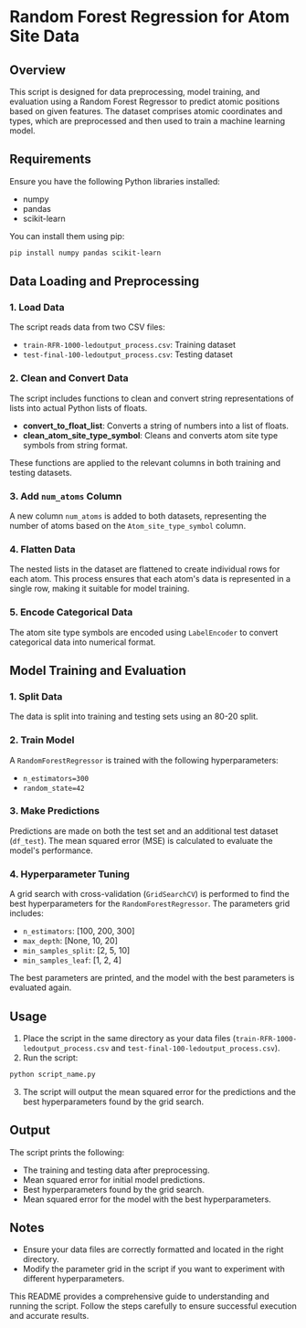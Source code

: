 # Random Forest Regression for Atom Site Data

## Overview

This script is designed for data preprocessing, model training, and evaluation using a Random Forest Regressor to predict atomic positions based on given features. The dataset comprises atomic coordinates and types, which are preprocessed and then used to train a machine learning model.

## Requirements

Ensure you have the following Python libraries installed:

- numpy
- pandas
- scikit-learn

You can install them using pip:

```sh
pip install numpy pandas scikit-learn
```

## Data Loading and Preprocessing

### 1. Load Data

The script reads data from two CSV files:

- `train-RFR-1000-ledoutput_process.csv`: Training dataset
- `test-final-100-ledoutput_process.csv`: Testing dataset

### 2. Clean and Convert Data

The script includes functions to clean and convert string representations of lists into actual Python lists of floats.

- **convert_to_float_list**: Converts a string of numbers into a list of floats.
- **clean_atom_site_type_symbol**: Cleans and converts atom site type symbols from string format.

These functions are applied to the relevant columns in both training and testing datasets.

### 3. Add `num_atoms` Column

A new column `num_atoms` is added to both datasets, representing the number of atoms based on the `Atom_site_type_symbol` column.

### 4. Flatten Data

The nested lists in the dataset are flattened to create individual rows for each atom. This process ensures that each atom's data is represented in a single row, making it suitable for model training.

### 5. Encode Categorical Data

The atom site type symbols are encoded using `LabelEncoder` to convert categorical data into numerical format.

## Model Training and Evaluation

### 1. Split Data

The data is split into training and testing sets using an 80-20 split.

### 2. Train Model

A `RandomForestRegressor` is trained with the following hyperparameters:

- `n_estimators=300`
- `random_state=42`

### 3. Make Predictions

Predictions are made on both the test set and an additional test dataset (`df_test`). The mean squared error (MSE) is calculated to evaluate the model's performance.

### 4. Hyperparameter Tuning

A grid search with cross-validation (`GridSearchCV`) is performed to find the best hyperparameters for the `RandomForestRegressor`. The parameters grid includes:

- `n_estimators`: [100, 200, 300]
- `max_depth`: [None, 10, 20]
- `min_samples_split`: [2, 5, 10]
- `min_samples_leaf`: [1, 2, 4]

The best parameters are printed, and the model with the best parameters is evaluated again.

## Usage

1. Place the script in the same directory as your data files (`train-RFR-1000-ledoutput_process.csv` and `test-final-100-ledoutput_process.csv`).
2. Run the script:

```sh
python script_name.py
```

3. The script will output the mean squared error for the predictions and the best hyperparameters found by the grid search.

## Output

The script prints the following:

- The training and testing data after preprocessing.
- Mean squared error for initial model predictions.
- Best hyperparameters found by the grid search.
- Mean squared error for the model with the best hyperparameters.

## Notes

- Ensure your data files are correctly formatted and located in the right directory.
- Modify the parameter grid in the script if you want to experiment with different hyperparameters.

This README provides a comprehensive guide to understanding and running the script. Follow the steps carefully to ensure successful execution and accurate results.
